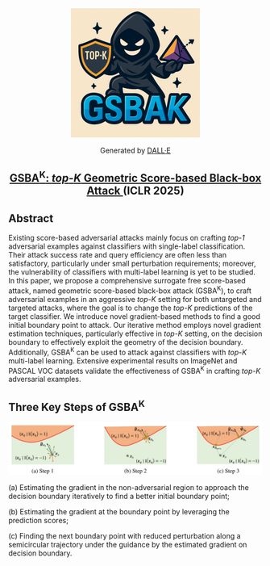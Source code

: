 <div align="center">
    <img src="assets/GSBA_logo.png" alt="GSBA Logo" width="256px">
<p>Generated by <a href="https://openai.com/dall-e-3">DALL·E</a></p>
</div>


<div align="center">

<!-- # ETA -->

<h2 align="center">
  <a href="https://openreview.net/pdf?id=htX7AoHyln">
    GSBA<sup>K</sup>: <i>top</i>-<i>K</i> Geometric Score-based Black-box Attack
  </a> (ICLR 2025)
</h2>


<!-- [![arxiv](https://img.shields.io/badge/arXiv-2410.06625-red)](https://arxiv.org/pdf/2410.06625v2)
[![ICLR Accepeted Paper](https://img.shields.io/badge/Project-Page-blue)](https://dripnowhy.github.io/ETA.html)

 The official implementation of our paper "[GSBA<sup>K</sup>: <i>top</i>-<i>K</i> Geometric Score-based Black-box Attack](https://arxiv.org/abs/2410.06625)", by [Yi Ding](https://dripnowhy.github.io/), [Bolian Li](https://lblaoke.github.io), [Ruqi Zhang](https://ruqizhang.github.io)   -->

</div>

## Abstract

Existing score-based adversarial attacks mainly focus on crafting *top-1* adversarial examples against classifiers with single-label classification. Their attack success rate and query efficiency are often less than satisfactory, particularly under small perturbation requirements; moreover, the vulnerability of classifiers with multi-label learning is yet to be studied. In this paper, we propose a comprehensive surrogate free score-based attack, named geometric score-based black-box attack (GSBA<sup>K</sup>), to craft adversarial examples in an aggressive *top-K* setting for both untargeted and targeted attacks, where the goal is to change the *top-K* predictions of the target classifier. We introduce novel gradient-based methods to find a good initial boundary point to attack. Our iterative method employs novel gradient estimation techniques, particularly effective in *top-K* setting, on the decision boundary to effectively exploit the geometry of the decision boundary. Additionally, GSBA<sup>K</sup> can be used to attack against classifiers with *top-K* multi-label learning. Extensive experimental results on ImageNet and PASCAL VOC datasets validate the effectiveness of GSBA<sup>K</sup> in crafting *top-K* adversarial examples.

## Three Key Steps of GSBA<sup>K</sup>
<div align="center">
    <img src="assets/key_steps.jpg" alt="GSBA steps" width="600px">
</div>

(a) Estimating the gradient in the non-adversarial region to approach the decision boundary iteratively to find a better initial boundary point; 

(b) Estimating the gradient at the boundary point by leveraging the prediction scores; 

(c) Finding the next boundary point with reduced perturbation along a semicircular trajectory under the guidance by the estimated gradient on decision boundary.


